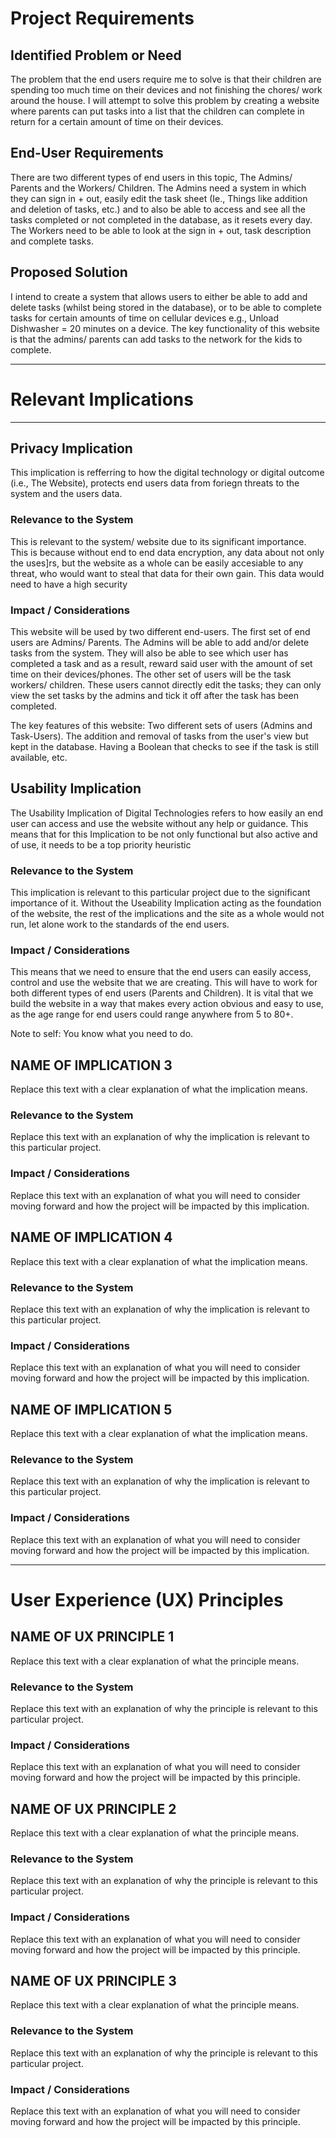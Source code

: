 # Project Requirements

## Identified Problem or Need

The problem that the end users require me to solve is that their children are spending too much time on their devices and not finishing the chores/ work around the house. I will attempt to solve this problem by creating a website where parents can put tasks into a list that the children can complete in return for a certain amount of time on their devices. 



## End-User Requirements

There are two different types of end users in this topic, The Admins/ Parents and the Workers/ Children. The Admins need a system in which they can sign in + out, easily edit the task sheet (Ie., Things like addition and deletion of tasks, etc.) and to also be able to access and see all the tasks completed or not completed in the database, as it resets every day. The Workers need to be able to look at the sign in + out, task description and complete tasks. 

## Proposed Solution

I intend to create a system that allows users to either be able to add and delete tasks (whilst being stored in the database), or to be able to complete tasks for certain amounts of time on cellular devices e.g., Unload Dishwasher = 20 minutes on a device. The key functionality of this website is that the admins/ parents can add tasks to the network for the kids to complete. 


---

# Relevant Implications

---

## Privacy Implication

This implication is refferring to how the digital technology or digital outcome (i.e., The Website), protects end users data from foriegn threats to the system and the users data.


### Relevance to the System

This is relevant to the system/ website due to its significant importance. This is because without end to end data encryption, any data about not only the uses]rs, but the website as a whole can be easily accesiable to any threat, who would want to steal that data for their own gain. This data would need to have a high security


### Impact / Considerations

This website will be used by two different end-users. The first set of end users are Admins/ Parents. The Admins will be able to add and/or delete tasks from the system. They will also be able to see which user has completed a task and as a result, reward said user with the amount of set time on their devices/phones. The other set of users will be the task workers/ children. These users cannot directly edit the tasks; they can only view the set tasks by the admins and tick it off after the task has been completed.  

The key features of this website: Two different sets of users (Admins and Task-Users). The addition and removal of tasks from the user's view but kept in the database. Having a Boolean that checks to see if the task is still available, etc. 



## Usability Implication

The Usability Implication of Digital Technologies refers to how easily an end user can access and use the website without any help or guidance. This means that for this Implication to be not only functional but also active and of use, it needs to be a top priority heuristic 


### Relevance to the System

This implication is relevant to this particular project due to the significant importance of it. Without the Useability Implication acting as the foundation of the website, the rest of the implications and the site as a whole would not run, let alone work to the standards of the end users. 


### Impact / Considerations

This means that we need to ensure that the end users can easily access, control and use the website that we are creating. This will have to work for both different types of end users (Parents and Children). It is vital that we build the website in a way that makes every action obvious and easy to use, as the age range for end users could range anywhere from 5 to 80+. 

Note to self: You know what you need to do.

## NAME OF IMPLICATION 3

Replace this text with a clear explanation of what the implication means.

### Relevance to the System

Replace this text with an explanation of why the implication is relevant to this particular project.

### Impact / Considerations

Replace this text with an explanation of what you will need to consider moving forward and how the project will be impacted by this implication.



## NAME OF IMPLICATION 4

Replace this text with a clear explanation of what the implication means.

### Relevance to the System

Replace this text with an explanation of why the implication is relevant to this particular project.

### Impact / Considerations

Replace this text with an explanation of what you will need to consider moving forward and how the project will be impacted by this implication.



## NAME OF IMPLICATION 5

Replace this text with a clear explanation of what the implication means.

### Relevance to the System

Replace this text with an explanation of why the implication is relevant to this particular project.

### Impact / Considerations

Replace this text with an explanation of what you will need to consider moving forward and how the project will be impacted by this implication.


---

# User Experience (UX) Principles

## NAME OF UX PRINCIPLE 1

Replace this text with a clear explanation of what the principle means.

### Relevance to the System

Replace this text with an explanation of why the principle is relevant to this particular project.

### Impact / Considerations

Replace this text with an explanation of what you will need to consider moving forward and how the project will be impacted by this principle.


## NAME OF UX PRINCIPLE 2

Replace this text with a clear explanation of what the principle means.

### Relevance to the System

Replace this text with an explanation of why the principle is relevant to this particular project.

### Impact / Considerations

Replace this text with an explanation of what you will need to consider moving forward and how the project will be impacted by this principle.


## NAME OF UX PRINCIPLE 3

Replace this text with a clear explanation of what the principle means.

### Relevance to the System

Replace this text with an explanation of why the principle is relevant to this particular project.

### Impact / Considerations

Replace this text with an explanation of what you will need to consider moving forward and how the project will be impacted by this principle.

